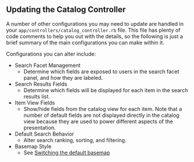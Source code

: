 ## Updating the Catalog Controller

A number of other configurations you may need to update are handled in your `app/controllers/catalog_controller.rb` file. This file has plenty of code comments to help you out with the details, so the following is just a brief summary of the main configurations you can make within it.

Configurations you can alter include:

- Search Facet Management
    - Determine which fields are exposed to users in the search facet panel, and how they are labeled.
- Search Results Fields
    - Determine which fields will be displayed for each item in the search results list.
- Item View Fields
    - Show/hide fields from the catalog view for each item. Note that a number of default fields are not displayed directly in the catalog view because they are used to power different aspects of the presentation.
- Default Search Behavior
    - Alter search ranking, sorting, and filtering.
- Basemap Style
    - See [Switching the default basemap](default_basemap.md)
